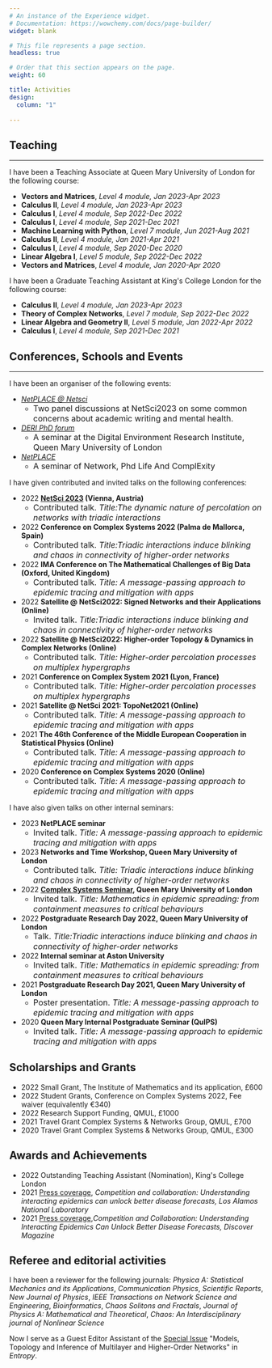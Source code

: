 ```yaml
---
# An instance of the Experience widget.
# Documentation: https://wowchemy.com/docs/page-builder/
widget: blank

# This file represents a page section.
headless: true

# Order that this section appears on the page.
weight: 60

title: Activities
design:
  column: "1"
  
---
```

## Teaching
***
I have been a Teaching Associate at Queen Mary University of London for the following course:
- **Vectors and Matrices**, *Level 4 module, Jan 2023-Apr 2023*
- **Calculus II**, *Level 4 module, Jan 2023-Apr 2023*
- **Calculus I**, *Level 4 module, Sep 2022-Dec 2022*
- **Calculus I**, *Level 4 module, Sep 2021-Dec 2021*
- **Machine Learning with Python**, *Level 7 module, Jun 2021-Aug 2021*
- **Calculus II**, *Level 4 module, Jan 2021-Apr 2021*
- **Calculus I**, *Level 4 module, Sep 2020-Dec 2020*
- **Linear Algebra I**, *Level 5 module, Sep 2022-Dec 2022*
- **Vectors and Matrices**, *Level 4 module, Jan 2020-Apr 2020*

I have been a Graduate Teaching Assistant at King's College London for the following course:
- **Calculus II**, *Level 4 module, Jan 2023-Apr 2023*
- **Theory of Complex Networks**, *Level 7 module, Sep 2022-Dec 2022*
- **Linear Algebra and Geometry II**, *Level 5 module, Jan 2022-Apr 2022*
- **Calculus I**, *Level 4 module, Sep 2021-Dec 2021*

## Conferences, Schools and Events
***
I have been an organiser of the following events:
- *[NetPLACE @ Netsci](https://netsci2023.wixsite.com/netsci2023/program)*
  - <font size=3> Two panel discussions at NetSci2023 on some common concerns about academic writing and mental health.  </font> 
- *[DERI PhD forum](https://www.qmul.ac.uk/deri/networks/deri-phd-forum-/)*
  - <font size=3> A seminar at the Digital Environment Research Institute, Queen Mary University of London </font>
- *[NetPLACE](https://sites.google.com/view/netplace/)*
  - <font size=3> A seminar of Network, Phd Life And ComplExity </font>

I have given contributed and invited talks on the following conferences:
- 2022 **[NetSci 2023](https://netsci2023.wixsite.com/netsci2023/program) (Vienna, Austria)**
  - <font size=3> Contributed talk. *Title:The dynamic nature of percolation on networks with triadic interactions* </font>
- 2022 **Conference on Complex Systems 2022 (Palma de Mallorca, Spain)**
  - <font size=3> Contributed talk. *Title:Triadic interactions induce blinking and chaos in connectivity of higher-order networks* </font>
- 2022 **IMA Conference on The Mathematical Challenges of Big Data (Oxford, United Kingdom)**
  - <font size=3> Contributed talk. *Title: A message-passing approach to epidemic tracing and mitigation with apps* </font>
- 2022 **Satellite @ NetSci2022: Signed Networks and their Applications (Online)**
  - <font size=3> Invited talk. *Title:Triadic interactions induce blinking and chaos in connectivity of higher-order networks* </font>
- 2022 **Satellite @ NetSci2022: Higher-order Topology & Dynamics in Complex Networks (Online)**
  - <font size=3> Contributed talk. *Title: Higher-order percolation processes on multiplex hypergraphs* </font>
- 2021 **Conference on Complex System 2021 (Lyon, France)**
  - <font size=3> Contributed talk. *Title: Higher-order percolation processes on multiplex hypergraphs* </font>
- 2021 **Satellite @ NetSci 2021: TopoNet2021 (Online)**
  - <font size=3> Contributed talk. *Title: A message-passing approach to epidemic tracing and mitigation with apps* </font>
- 2021 **The 46th Conference of the Middle European Cooperation in Statistical Physics (Online)**
  - <font size=3> Contributed talk. *Title: A message-passing approach to epidemic tracing and mitigation with apps* </font>
- 2020 **Conference on Complex Systems 2020 (Online)**
  - <font size=3> Contributed talk. *Title: A message-passing approach to epidemic tracing and mitigation with apps* </font>

I have also given talks on other internal seminars:
- 2023 **NetPLACE seminar**
  - <font size=3> Invited talk. *Title: A message-passing approach to epidemic tracing and mitigation with apps* </font>
- 2023 **Networks and Time Workshop, Queen Mary University of London**
  - <font size=3> Contributed talk. *Title: Triadic interactions induce blinking and chaos in connectivity of higher-order networks* </font>
- 2022 **[Complex Systems Seminar](https://www.qmul.ac.uk/maths/research/seminars/complex-systems/), Queen Mary University of London**
  - <font size=3> Invited talk. *Title: Mathematics in epidemic spreading: from containment measures to critical behaviours* </font>
- 2022 **Postgraduate Research Day 2022, Queen Mary University of London**
  - <font size=3> Talk. *Title:Triadic interactions induce blinking and chaos in connectivity of higher-order networks* </font>
- 2022 **Internal seminar at Aston University**
  - <font size=3> Invited talk. *Title: Mathematics in epidemic spreading: from containment measures to critical behaviours* </font>
- 2021 **Postgraduate Research Day 2021, Queen Mary University of London**
  - <font size=3> Poster presentation. *Title: A message-passing approach to epidemic tracing and mitigation with apps* </font>
- 2020 **Queen Mary Internal Postgraduate Seminar (QuIPS)**
  - <font size=3> Invited talk. *Title: A message-passing approach to epidemic tracing and mitigation with apps* </font>

## Scholarships and Grants
- 2022 Small Grant, The Institute of Mathematics and its application, £600
- 2022 Student Grants, Conference on Complex Systems 2022, Fee waiver (equivalently €340)
- 2022 Research Support Funding, QMUL, £1000
- 2021 Travel Grant Complex Systems \& Networks Group, QMUL, £700
- 2020 Travel Grant Complex Systems \& Networks Group, QMUL, £300

## Awards and Achievements
- 2022 Outstanding Teaching Assistant (Nomination), King's College London
- 2021 [Press coverage](https://discover.lanl.gov/news/discover-disease-forecasts), *Competition and collaboration: Understanding interacting epidemics can unlock better disease forecasts, Los Alamos National Laboratory*
- 2021 [Press coverage](https://www.discovermagazine.com/technology/competition-and-collaboration-understanding-interacting-epidemics-can-unlock),*Competition and Collaboration: Understanding Interacting Epidemics Can Unlock Better Disease Forecasts, Discover Magazine*

## Referee and editorial activities
I have been a reviewer for the following journals:
*Physica A: Statistical Mechanics and its Applications*, *Communication Physics*, *Scientific Reports*, *New Journal of Physics*, *IEEE Transactions on Network Science and Engineering*, *Bioinformatics*, *Chaos Solitons and Fractals*, *Journal of Physics A: Mathematical and Theoretical*, *Chaos: An Interdisciplinary journal of Nonlinear Science*

Now I serve as a Guest Editor Assistant of the [Special Issue](https://www.mdpi.com/journal/entropy/special_issues/587BHCLBQQ) "Models, Topology and Inference of Multilayer and Higher-Order Networks" in *Entropy*.